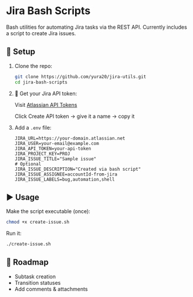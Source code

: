 # Jira Bash Scripts

Bash utilities for automating Jira tasks via the REST API.
Currently includes a script to create Jira issues.


## 🔧 Setup

1. Clone the repo:

   ```bash
   git clone https://github.com/yura20/jira-utils.git
   cd jira-bash-scripts
   ```

2. 🔑 Get your Jira API token:

    Visit [Atlassian API Tokens](https://id.atlassian.com/manage-profile/security/api-tokens)

    Click Create API token → give it a name → copy it

3. Add a `.env` file:

   ```env
   JIRA_URL=https://your-domain.atlassian.net
   JIRA_USER=your-email@example.com
   JIRA_API_TOKEN=your-api-token
   JIRA_PROJECT_KEY=PROJ
   JIRA_ISSUE_TITLE="Sample issue"
   # Optional
   JIRA_ISSUE_DESCRIPTION="Created via bash script"
   JIRA_ISSUE_ASSIGNEE=accountId-from-jira
   JIRA_ISSUE_LABELS=bug,automation,shell
   ```


## ▶️ Usage

Make the script executable (once):

```bash
chmod +x create-issue.sh
```

Run it:

```bash
./create-issue.sh
```


## 📌 Roadmap

* Subtask creation
* Transition statuses
* Add comments & attachments


